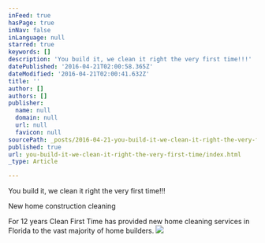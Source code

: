 ```yaml
---
inFeed: true
hasPage: true
inNav: false
inLanguage: null
starred: true
keywords: []
description: 'You build it, we clean it right the very first time!!!'
datePublished: '2016-04-21T02:00:58.365Z'
dateModified: '2016-04-21T02:00:41.632Z'
title: ''
author: []
authors: []
publisher:
  name: null
  domain: null
  url: null
  favicon: null
sourcePath: _posts/2016-04-21-you-build-it-we-clean-it-right-the-very-first-time.md
published: true
url: you-build-it-we-clean-it-right-the-very-first-time/index.html
_type: Article

---
```

You build it, we clean it right the very first time!!!

New home construction cleaning

For 12 years Clean First Time has provided new home cleaning services in Florida to the vast majority of home builders.
![](https://the-grid-user-content.s3-us-west-2.amazonaws.com/a5e6e3eb-c3dd-43a8-aab5-932b2e7b3051.jpg)